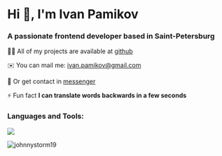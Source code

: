 <h1 align="left">Hi 👋, I'm Ivan Pamikov</h1>
<h3 align="left">A passionate frontend developer based in Saint-Petersburg</h3>

👨‍💻 All of my projects are available at [github](https://github.com/JohnnyStorm19)

✉️ You can mail me: ivan.pamikov@gmail.com 

📱 Or get contact in [messenger](https://t.me/johnnyStorm19) 

⚡ Fun fact **I can translate words backwards in a few seconds**

<h3 align="left">Languages and Tools:</h3>
<p align="left">
  <a href="https://skillicons.dev">
    <img src="https://skillicons.dev/icons?i=js,ts,react,redux,vite,tailwind,html,css,sass,jest,nodejs,express,postman,webpack,figma" />
  </a>
</p>

<p><img align="center" src="https://github-readme-stats.vercel.app/api/top-langs?username=johnnystorm19&show_icons=true&locale=en&layout=compact" alt="johnnystorm19" /></p>
